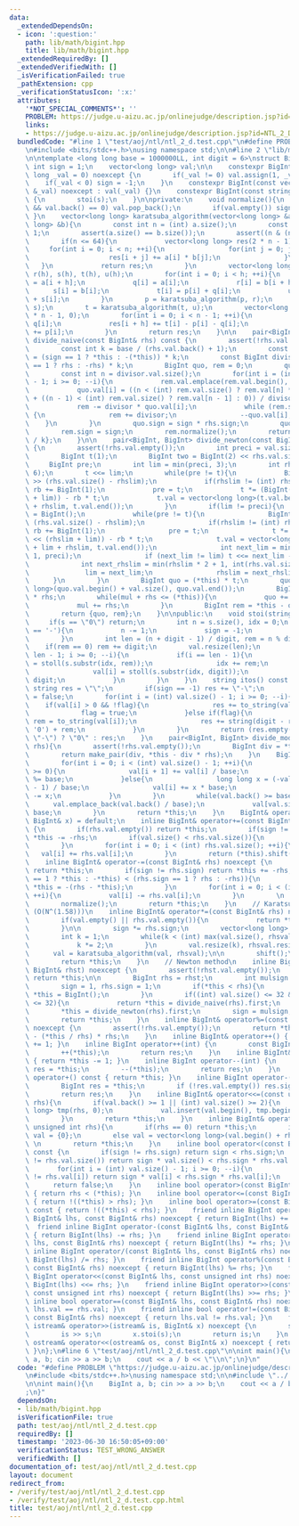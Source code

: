 ```yaml
---
data:
  _extendedDependsOn:
  - icon: ':question:'
    path: lib/math/bigint.hpp
    title: lib/math/bigint.hpp
  _extendedRequiredBy: []
  _extendedVerifiedWith: []
  _isVerificationFailed: true
  _pathExtension: cpp
  _verificationStatusIcon: ':x:'
  attributes:
    '*NOT_SPECIAL_COMMENTS*': ''
    PROBLEM: https://judge.u-aizu.ac.jp/onlinejudge/description.jsp?id=NTL_2_D
    links:
    - https://judge.u-aizu.ac.jp/onlinejudge/description.jsp?id=NTL_2_D
  bundledCode: "#line 1 \"test/aoj/ntl/ntl_2_d.test.cpp\"\n#define PROBLEM \"https://judge.u-aizu.ac.jp/onlinejudge/description.jsp?id=NTL_2_D\"\
    \n#include <bits/stdc++.h>\nusing namespace std;\n\n#line 2 \"lib/math/bigint.hpp\"\
    \n\ntemplate <long long base = 1000000LL, int digit = 6>\nstruct BigInt{\n   \
    \ int sign = 1;\n    vector<long long> val;\n\n    constexpr BigInt(const long\
    \ long _val = 0) noexcept {\n        if(_val != 0) val.assign(1, _val);\n    \
    \    if(_val < 0) sign = -1;\n    }\n    constexpr BigInt(const vector<long long>\
    \ &_val) noexcept : val(_val) {}\n    constexpr BigInt(const string &s) noexcept\
    \ {\n        stoi(s);\n    }\n\nprivate:\n    void normalize(){\n        while(!val.empty()\
    \ && val.back() == 0) val.pop_back();\n        if(val.empty()) sign = 1;\n   \
    \ }\n    vector<long long> karatsuba_algorithm(vector<long long> &a, vector<long\
    \ long> &b){\n        const int n = (int) a.size();\n        const int h = n >>\
    \ 1;\n        assert(a.size() == b.size());\n        assert((n & (n - 1)) == 0);\n\
    \        if(n <= 64){\n            vector<long long> res(2 * n - 1);\n       \
    \     for(int i = 0; i < n; ++i){\n                for(int j = 0; j < n; ++j){\n\
    \                    res[i + j] += a[i] * b[j];\n                }\n         \
    \   }\n            return res;\n        }\n        vector<long long> p(h), q(h),\
    \ r(h), s(h), t(h), u(h);\n        for(int i = 0; i < h; ++i){\n            p[i]\
    \ = a[i + h];\n            q[i] = a[i];\n            r[i] = b[i + h];\n      \
    \      s[i] = b[i];\n            t[i] = p[i] + q[i];\n            u[i] = r[i]\
    \ + s[i];\n        }\n        p = karatsuba_algorithm(p, r);\n        q = karatsuba_algorithm(q,\
    \ s);\n        t = karatsuba_algorithm(t, u);\n        vector<long long> res(2\
    \ * n - 1, 0);\n        for(int i = 0; i < n - 1; ++i){\n            res[i] +=\
    \ q[i];\n            res[i + h] += t[i] - p[i] - q[i];\n            res[i + n]\
    \ += p[i];\n        }\n        return res;\n    }\n\n    pair<BigInt, BigInt>\
    \ divide_naive(const BigInt& rhs) const {\n        assert(!rhs.val.empty());\n\
    \        const int k = base / (rhs.val.back() + 1);\n        const BigInt dividend\
    \ = (sign == 1 ? *this : -(*this)) * k;\n        const BigInt divisor = (rhs.sign\
    \ == 1 ? rhs : -rhs) * k;\n        BigInt quo, rem = 0;\n        quo.val.resize(dividend.val.size());\n\
    \        const int n = divisor.val.size();\n        for(int i = (int) dividend.val.size()\
    \ - 1; i >= 0; --i){\n            rem.val.emplace(rem.val.begin(), dividend.val[i]);\n\
    \            quo.val[i] = ((n < (int) rem.val.size() ? rem.val[n] * base : 0)\
    \ + ((n - 1) < (int) rem.val.size() ? rem.val[n - 1] : 0)) / divisor.val.back();\n\
    \            rem -= divisor * quo.val[i];\n            while (rem.sign == -1)\
    \ {\n                rem += divisor;\n                --quo.val[i];\n        \
    \    }\n        }\n        quo.sign = sign * rhs.sign;\n        quo.normalize();\n\
    \        rem.sign = sign;\n        rem.normalize();\n        return {quo, rem\
    \ / k};\n    }\n\n    pair<BigInt, BigInt> divide_newton(const BigInt& rhs) const\
    \ {\n        assert(!rhs.val.empty());\n        int preci = val.size() - rhs.val.size();\n\
    \        BigInt t(1);\n        BigInt two = BigInt(2) << rhs.val.size();\n   \
    \     BigInt pre;\n        int lim = min(preci, 3);\n        int rhslim = min(int(rhs.val.size()),\
    \ 6);\n        t <<= lim;\n        while(pre != t){\n            BigInt rb = rhs\
    \ >> (rhs.val.size() - rhslim);\n            if(rhslim != (int) rhs.val.size())\
    \ rb += BigInt(1);\n            pre = t;\n            t *= (BigInt(2) << (rhslim\
    \ + lim)) - rb * t;\n            t.val = vector<long long>(t.val.begin() + lim\
    \ + rhslim, t.val.end());\n        }\n        if(lim != preci){\n            pre\
    \ = BigInt();\n            while(pre != t){\n                BigInt rb = rhs >>\
    \ (rhs.val.size() - rhslim);\n                if(rhslim != (int) rhs.val.size())\
    \ rb += BigInt(1);\n                pre = t;\n                t *= (BigInt(2)\
    \ << (rhslim + lim)) - rb * t;\n                t.val = vector<long long>(t.val.begin()\
    \ + lim + rhslim, t.val.end());\n                int next_lim = min(lim * 2 +\
    \ 1, preci);\n                if (next_lim != lim) t <<= next_lim - lim;\n   \
    \             int next_rhslim = min(rhslim * 2 + 1, int(rhs.val.size()));\n  \
    \              lim = next_lim;\n                rhslim = next_rhslim;\n      \
    \      }\n        }\n        BigInt quo = (*this) * t;\n        quo.val = vector<long\
    \ long>(quo.val.begin() + val.size(), quo.val.end());\n        BigInt mul = quo\
    \ * rhs;\n        while(mul + rhs <= (*this)){\n            quo += BigInt(1);\n\
    \            mul += rhs;\n        }\n        BigInt rem = *this - quo * rhs;\n\
    \        return {quo, rem};\n    }\n\npublic:\n    void stoi(string &s){\n   \
    \     if(s == \"0\") return;\n        int n = s.size(), idx = 0;\n        if(s[0]\
    \ == '-'){\n            n -= 1;\n            sign = -1;\n            idx = 1;\n\
    \        }\n        int len = (n + digit - 1) / digit, rem = n % digit;\n    \
    \    if(rem == 0) rem += digit;\n        val.resize(len);\n        for(int i =\
    \ len - 1; i >= 0; --i){\n            if(i == len - 1){\n                val[i]\
    \ = stoll(s.substr(idx, rem));\n                idx += rem;\n            }else{\n\
    \                val[i] = stoll(s.substr(idx, digit));\n                idx +=\
    \ digit;\n            }\n        }\n    }\n    string itos() const {\n       \
    \ string res = \"\";\n        if(sign == -1) res += \"-\";\n        bool flag\
    \ = false;\n        for(int i = (int) val.size() - 1; i >= 0; --i){\n        \
    \    if(val[i] > 0 && !flag){\n                res += to_string(val[i]);\n   \
    \             flag = true;\n            }else if(flag){\n                string\
    \ rem = to_string(val[i]);\n                res += string(digit - rem.size(),\
    \ '0') + rem;\n            }\n        }\n        return (res.empty() || res ==\
    \ \"-\") ? \"0\" : res;\n    }\n    pair<BigInt, BigInt> divide_mod(const BigInt&\
    \ rhs){\n        assert(!rhs.val.empty());\n        BigInt div = *this / rhs;\n\
    \        return make_pair(div, *this - div * rhs);\n    }\n    BigInt& shift(){\n\
    \        for(int i = 0; i < (int) val.size() - 1; ++i){\n            if(val[i]\
    \ >= 0){\n                val[i + 1] += val[i] / base;\n                val[i]\
    \ %= base;\n            }else{\n                long long x = (-val[i] + base\
    \ - 1) / base;\n                val[i] += x * base;\n                val[i + 1]\
    \ -= x;\n            }\n        }\n        while(val.back() >= base){\n      \
    \      val.emplace_back(val.back() / base);\n            val[val.size() - 2] %=\
    \ base;\n        }\n        return *this;\n    }\n    BigInt& operator=(const\
    \ BigInt& x) = default;\n    inline BigInt& operator+=(const BigInt& rhs) noexcept\
    \ {\n        if(rhs.val.empty()) return *this;\n        if(sign != rhs.sign) return\
    \ *this -= -rhs;\n        if(val.size() < rhs.val.size()){\n            val.resize(rhs.val.size());\n\
    \        }\n        for(int i = 0; i < (int) rhs.val.size(); ++i){\n         \
    \   val[i] += rhs.val[i];\n        }\n        return (*this).shift();\n    }\n\
    \    inline BigInt& operator-=(const BigInt& rhs) noexcept {\n        if(rhs.val.empty())\
    \ return *this;\n        if(sign != rhs.sign) return *this += -rhs;\n        if((sign\
    \ == 1 ? *this : -*this) < (rhs.sign == 1 ? rhs : -rhs)){\n            return\
    \ *this = -(rhs - *this);\n        }\n        for(int i = 0; i < (int) rhs.val.size();\
    \ ++i){\n            val[i] -= rhs.val[i];\n        }\n        \n        shift();\n\
    \        normalize();\n        return *this;\n    }\n    // Karatsuba Algorithm\
    \ (O(N^(1.58)))\n    inline BigInt& operator*=(const BigInt& rhs) noexcept {\n\
    \        if(val.empty() || rhs.val.empty()){\n            return *this = BigInt();\n\
    \        }\n\n        sign *= rhs.sign;\n        vector<long long> rhsval = rhs.val;\n\
    \        int k = 1;\n        while(k < (int) max(val.size(), rhsval.size())){\n\
    \            k *= 2;\n        }\n        val.resize(k), rhsval.resize(k);\n  \
    \      val = karatsuba_algorithm(val, rhsval);\n\n        shift();\n        normalize();\n\
    \        return *this;\n    }\n    // Newton method\n    inline BigInt& operator/=(const\
    \ BigInt& rhst) noexcept {\n        assert(!rhst.val.empty());\n        if(val.empty())\
    \ return *this;\n\n        BigInt rhs = rhst;\n        int mulsign = sign * rhs.sign;\n\
    \        sign = 1, rhs.sign = 1;\n        if(*this < rhs){\n            return\
    \ *this = BigInt();\n        }\n        if((int) val.size() <= 32 && (int) rhs.val.size()\
    \ <= 32){\n            return *this = divide_naive(rhs).first;\n        }\n\n\
    \        *this = divide_newton(rhs).first;\n        sign = mulsign;\n        normalize();\n\
    \        return *this;\n    }\n    inline BigInt& operator%=(const BigInt& rhs)\
    \ noexcept {\n        assert(!rhs.val.empty());\n        return *this = *this\
    \ - (*this / rhs) * rhs;\n    }\n    inline BigInt& operator++() { return *this\
    \ += 1; }\n    inline BigInt operator++(int) {\n        const BigInt res = *this;\n\
    \        ++(*this);\n        return res;\n    }\n    inline BigInt& operator--()\
    \ { return *this -= 1; }\n    inline BigInt operator--(int) {\n        const BigInt\
    \ res = *this;\n        --(*this);\n        return res;\n    }\n    inline BigInt\
    \ operator+() const { return *this; }\n    inline BigInt operator-() const {\n\
    \        BigInt res = *this;\n        if (!res.val.empty()) res.sign = -res.sign;\n\
    \        return res;\n    }\n    inline BigInt& operator<<=(const unsigned int\
    \ rhs){\n        if(val.back() >= 1 || (int) val.size() >= 2){\n            vector<long\
    \ long> tmp(rhs, 0);\n            val.insert(val.begin(), tmp.begin(), tmp.end());\n\
    \        }\n        return *this;\n    }\n    inline BigInt& operator>>=(const\
    \ unsigned int rhs){\n        if(rhs == 0) return *this;\n        if(rhs > val.size())\
    \ val = {0};\n        else val = vector<long long>(val.begin() + rhs, val.end());\
    \ \n        return *this;\n    }\n    inline bool operator<(const BigInt& rhs)\
    \ const {\n        if(sign != rhs.sign) return sign < rhs.sign;\n        if(val.size()\
    \ != rhs.val.size()) return sign * val.size() < rhs.sign * rhs.val.size();\n \
    \       for(int i = (int) val.size() - 1; i >= 0; --i){\n            if(val[i]\
    \ != rhs.val[i]) return sign * val[i] < rhs.sign * rhs.val[i];\n        }\n  \
    \      return false;\n    }\n    inline bool operator>(const BigInt& rhs) const\
    \ { return rhs < (*this); }\n    inline bool operator<=(const BigInt& rhs) const\
    \ { return !((*this) > rhs); }\n    inline bool operator>=(const BigInt& rhs)\
    \ const { return !((*this) < rhs); }\n    friend inline BigInt operator+(const\
    \ BigInt& lhs, const BigInt& rhs) noexcept { return BigInt(lhs) += rhs; }\n  \
    \  friend inline BigInt operator-(const BigInt& lhs, const BigInt& rhs) noexcept\
    \ { return BigInt(lhs) -= rhs; }\n    friend inline BigInt operator*(const BigInt&\
    \ lhs, const BigInt& rhs) noexcept { return BigInt(lhs) *= rhs; }\n    friend\
    \ inline BigInt operator/(const BigInt& lhs, const BigInt& rhs) noexcept { return\
    \ BigInt(lhs) /= rhs; }\n    friend inline BigInt operator%(const BigInt& lhs,\
    \ const BigInt& rhs) noexcept { return BigInt(lhs) %= rhs; }\n    friend inline\
    \ BigInt operator<<(const BigInt& lhs, const unsigned int rhs) noexcept { return\
    \ BigInt(lhs) <<= rhs; }\n    friend inline BigInt operator>>(const BigInt& lhs,\
    \ const unsigned int rhs) noexcept { return BigInt(lhs) >>= rhs; }\n    friend\
    \ inline bool operator==(const BigInt& lhs, const BigInt& rhs) noexcept { return\
    \ lhs.val == rhs.val; }\n    friend inline bool operator!=(const BigInt& lhs,\
    \ const BigInt& rhs) noexcept { return lhs.val != rhs.val; }\n    friend inline\
    \ istream& operator>>(istream& is, BigInt& x) noexcept {\n        string s;\n\
    \        is >> s;\n        x.stoi(s);\n        return is;\n    }\n    friend inline\
    \ ostream& operator<<(ostream& os, const BigInt& x) noexcept { return os << x.itos();\
    \ }\n};\n#line 6 \"test/aoj/ntl/ntl_2_d.test.cpp\"\n\nint main(){\n    BigInt\
    \ a, b; cin >> a >> b;\n    cout << a / b << \"\\n\";\n}\n"
  code: "#define PROBLEM \"https://judge.u-aizu.ac.jp/onlinejudge/description.jsp?id=NTL_2_D\"\
    \n#include <bits/stdc++.h>\nusing namespace std;\n\n#include \"../../../lib/math/bigint.hpp\"\
    \n\nint main(){\n    BigInt a, b; cin >> a >> b;\n    cout << a / b << \"\\n\"\
    ;\n}"
  dependsOn:
  - lib/math/bigint.hpp
  isVerificationFile: true
  path: test/aoj/ntl/ntl_2_d.test.cpp
  requiredBy: []
  timestamp: '2023-06-30 16:50:05+09:00'
  verificationStatus: TEST_WRONG_ANSWER
  verifiedWith: []
documentation_of: test/aoj/ntl/ntl_2_d.test.cpp
layout: document
redirect_from:
- /verify/test/aoj/ntl/ntl_2_d.test.cpp
- /verify/test/aoj/ntl/ntl_2_d.test.cpp.html
title: test/aoj/ntl/ntl_2_d.test.cpp
---
```

